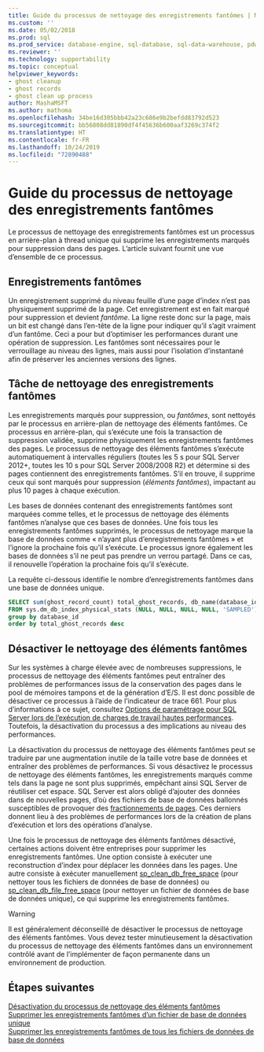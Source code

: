 ```yaml
---
title: Guide du processus de nettoyage des enregistrements fantômes | Microsoft Docs
ms.custom: ''
ms.date: 05/02/2018
ms.prod: sql
ms.prod_service: database-engine, sql-database, sql-data-warehouse, pdw
ms.reviewer: ''
ms.technology: supportability
ms.topic: conceptual
helpviewer_keywords:
- ghost cleanup
- ghost records
- ghost clean up process
author: MashaMSFT
ms.author: mathoma
ms.openlocfilehash: 34be16d305bbb42a23c686e9b2befdd83792d523
ms.sourcegitcommit: bb56808dd81890df4f45636b600aaf3269c374f2
ms.translationtype: HT
ms.contentlocale: fr-FR
ms.lasthandoff: 10/24/2019
ms.locfileid: "72890488"
---
```

# <a name="ghost-cleanup-process-guide"></a>Guide du processus de nettoyage des enregistrements fantômes

Le processus de nettoyage des enregistrements fantômes est un processus en arrière-plan à thread unique qui supprime les enregistrements marqués pour suppression dans des pages. L’article suivant fournit une vue d’ensemble de ce processus.

## <a name="ghost-records"></a>Enregistrements fantômes

Un enregistrement supprimé du niveau feuille d’une page d’index n’est pas physiquement supprimé de la page. Cet enregistrement est en fait marqué pour suppression et devient *fantôme*. La ligne reste donc sur la page, mais un bit est changé dans l’en-tête de la ligne pour indiquer qu’il s’agit vraiment d’un fantôme. Ceci a pour but d’optimiser les performances durant une opération de suppression. Les fantômes sont nécessaires pour le verrouillage au niveau des lignes, mais aussi pour l’isolation d’instantané afin de préserver les anciennes versions des lignes.

## <a name="ghost-record-cleanup-task"></a>Tâche de nettoyage des enregistrements fantômes

Les enregistrements marqués pour suppression, ou *fantômes*, sont nettoyés par le processus en arrière-plan de nettoyage des éléments fantômes. Ce processus en arrière-plan, qui s’exécute une fois la transaction de suppression validée, supprime physiquement les enregistrements fantômes des pages. Le processus de nettoyage des éléments fantômes s’exécute automatiquement à intervalles réguliers (toutes les 5 s pour SQL Server 2012+, toutes les 10 s pour SQL Server 2008/2008 R2) et détermine si des pages contiennent des enregistrements fantômes. S’il en trouve, il supprime ceux qui sont marqués pour suppression (*éléments fantômes*), impactant au plus 10 pages à chaque exécution.

Les bases de données contenant des enregistrements fantômes sont marquées comme telles, et le processus de nettoyage des éléments fantômes n’analyse que ces bases de données. Une fois tous les enregistrements fantômes supprimés, le processus de nettoyage marque la base de données comme « n’ayant plus d’enregistrements fantômes » et l’ignore la prochaine fois qu’il s’exécute. Le processus ignore également les bases de données s’il ne peut pas prendre un verrou partagé. Dans ce cas, il renouvelle l’opération la prochaine fois qu’il s’exécute.

La requête ci-dessous identifie le nombre d’enregistrements fantômes dans une base de données unique. 

 ```sql
 SELECT sum(ghost_record_count) total_ghost_records, db_name(database_id) 
 FROM sys.dm_db_index_physical_stats (NULL, NULL, NULL, NULL, 'SAMPLED')
 group by database_id
 order by total_ghost_records desc
```

## <a name="disable-the-ghost-cleanup"></a>Désactiver le nettoyage des éléments fantômes

Sur les systèmes à charge élevée avec de nombreuses suppressions, le processus de nettoyage des éléments fantômes peut entraîner des problèmes de performances issus de la conservation des pages dans le pool de mémoires tampons et de la génération d’E/S. Il est donc possible de désactiver ce processus à l’aide de l’indicateur de trace 661. Pour plus d’informations à ce sujet, consultez [Options de paramétrage pour SQL Server lors de l’exécution de charges de travail hautes performances](https://support.microsoft.com/help/920093/tuning-options-for-sql-server-when-running-in-high-performance-workloa). Toutefois, la désactivation du processus a des implications au niveau des performances.

La désactivation du processus de nettoyage des éléments fantômes peut se traduire par une augmentation inutile de la taille votre base de données et entraîner des problèmes de performances. Si vous désactivez le processus de nettoyage des éléments fantômes, les enregistrements marqués comme tels dans la page ne sont plus supprimés, empêchant ainsi SQL Server de réutiliser cet espace. SQL Server est alors obligé d’ajouter des données dans de nouvelles pages, d’où des fichiers de base de données ballonnés susceptibles de provoquer des [fractionnements de pages](indexes/specify-fill-factor-for-an-index.md). Ces derniers donnent lieu à des problèmes de performances lors de la création de plans d’exécution et lors des opérations d’analyse. 

Une fois le processus de nettoyage des éléments fantômes désactivé, certaines actions doivent être entreprises pour supprimer les enregistrements fantômes. Une option consiste à exécuter une reconstruction d’index pour déplacer les données dans les pages. Une autre consiste à exécuter manuellement [sp_clean_db_free_space](system-stored-procedures/sp-clean-db-free-space-transact-sql.md) (pour nettoyer tous les fichiers de données de base de données) ou [sp_clean_db_file_free_space](system-stored-procedures/sp-clean-db-file-free-space-transact-sql.md) (pour nettoyer un fichier de données de base de données unique), ce qui supprime les enregistrements fantômes.

 >[!warning]
 > Il est généralement déconseillé de désactiver le processus de nettoyage des éléments fantômes. Vous devez tester minutieusement la désactivation du processus de nettoyage des éléments fantômes dans un environnement contrôlé avant de l’implémenter de façon permanente dans un environnement de production.


## <a name="next-steps"></a>Étapes suivantes  
[Désactivation du processus de nettoyage des éléments fantômes](https://support.microsoft.com/help/920093/tuning-options-for-sql-server-when-running-in-high-performance-workloa)
<br>[Supprimer les enregistrements fantômes d’un fichier de base de données unique](system-stored-procedures/sp-clean-db-file-free-space-transact-sql.md)
<br>[Supprimer les enregistrements fantômes de tous les fichiers de données de base de données](system-stored-procedures/sp-clean-db-free-space-transact-sql.md)


